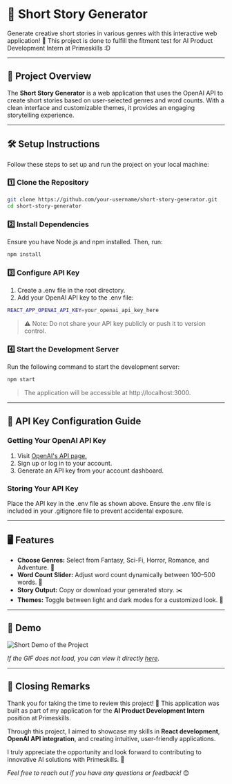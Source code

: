 # 🚀 Short Story Generator

Generate creative short stories in various genres with this interactive web application! 🌟
This project is done to fulfill the fitment test for AI Product Development Intern at Primeskills :D

---

## 📝 Project Overview

The **Short Story Generator** is a web application that uses the OpenAI API to create short stories based on user-selected genres and word counts. With a clean interface and customizable themes, it provides an engaging storytelling experience.

---

## 🛠️ Setup Instructions

Follow these steps to set up and run the project on your local machine:

### 1️⃣ Clone the Repository
```bash
git clone https://github.com/your-username/short-story-generator.git
cd short-story-generator
```

### 2️⃣ Install Dependencies
Ensure you have Node.js and npm installed. Then, run:
```bash
npm install
```

### 3️⃣ Configure API Key
1. Create a .env file in the root directory.
2. Add your OpenAI API key to the .env file:
```bash
REACT_APP_OPENAI_API_KEY=your_openai_api_key_here
```
> ⚠️ Note: Do not share your API key publicly or push it to version control.

### 4️⃣ Start the Development Server
Run the following command to start the development server:
```bash
npm start
```
> The application will be accessible at http://localhost:3000.

---

## 🔑 API Key Configuration Guide
### Getting Your OpenAI API Key
1. Visit [OpenAI's API page.](https://platform.openai.com/api-keys)
2. Sign up or log in to your account.
3. Generate an API key from your account dashboard.

### Storing Your API Key
Place the API key in the .env file as shown above. Ensure the .env file is included in your .gitignore file to prevent accidental exposure.

---

## 🖥️ Features
- **Choose Genres:** Select from Fantasy, Sci-Fi, Horror, Romance, and Adventure. 🌌
- **Word Count Slider:** Adjust word count dynamically between 100–500 words. 📏
- **Story Output:** Copy or download your generated story. ✂️
- **Themes:** Toggle between light and dark modes for a customized look. 🎨

---

## 🎥 Demo
![Short Demo of the Project](https://i.giphy.com/media/v1.Y2lkPTc5MGI3NjExaXphMzVsNHRmODI3NjcwZW43em1tMWZtY3l2c2JwbGF6aHk0bmNoaCZlcD12MV9pbnRlcm5hbF9naWZfYnlfaWQmY3Q9Zw/hVCuBSVnWAEmIGMT82/giphy.gif)

*If the GIF does not load, you can view it directly [here](https://i.giphy.com/media/v1.Y2lkPTc5MGI3NjExaXphMzVsNHRmODI3NjcwZW43em1tMWZtY3l2c2JwbGF6aHk0bmNoaCZlcD12MV9pbnRlcm5hbF9naWZfYnlfaWQmY3Q9Zw/hVCuBSVnWAEmIGMT82/giphy.gif).*

---

## 📝 Closing Remarks
Thank you for taking the time to review this project! 🙌 This application was built as part of my application for the **AI Product Development Intern** position at Primeskills. 

Through this project, I aimed to showcase my skills in **React development**, **OpenAI API integration**, and creating intuitive, user-friendly applications. 

I truly appreciate the opportunity and look forward to contributing to innovative AI solutions with Primeskills. 🚀

*Feel free to reach out if you have any questions or feedback!* 😊
